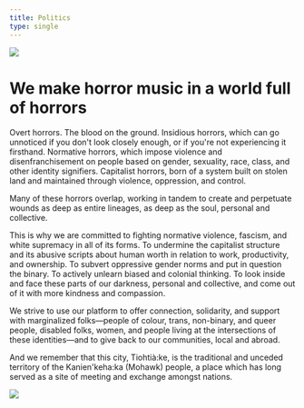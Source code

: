 ```yaml
---
title: Politics
type: single
---
```


<div class="flag"><img src="/img/flag.svg"/></div>

# We make horror music in a world full of horrors

Overt horrors. The blood on the ground.
Insidious horrors, which can go unnoticed if you don't look closely enough, or if you're not experiencing it firsthand.
Normative horrors, which impose violence and disenfranchisement on people based on gender, sexuality, race, class, and other identity signifiers.
Capitalist horrors, born of a system built on stolen land and maintained through violence, oppression, and control.

Many of these horrors overlap, working in tandem to create and perpetuate wounds as deep as entire lineages, as deep as the soul, personal and collective.

This is why we are committed to fighting normative violence, fascism, and white supremacy in all of its forms. To undermine the capitalist structure and its abusive scripts about human worth in relation to work, productivity, and ownership. To subvert oppressive gender norms and put in question the binary. To actively unlearn biased and colonial thinking. To look inside and face these parts of our darkness, personal and collective, and come out of it with more kindness and compassion.

We strive to use our platform to offer connection, solidarity, and support with marginalized folks—people of colour, trans, non-binary, and queer people, disabled folks, women, and people living at the intersections of these identities—and to give back to our communities, local and abroad.

And we remember that this city, Tiohtià:ke, is the traditional and unceded territory of the Kanien'keha:ka (Mohawk) people, a place which has long served as a site of meeting and exchange amongst nations.

<div class="separator"><img src="/img/separator-red.svg" /></div>
